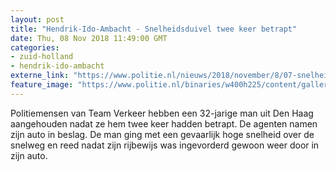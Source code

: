 ```yaml
---
layout: post
title: "Hendrik-Ido-Ambacht - Snelheidsduivel twee keer betrapt"
date: Thu, 08 Nov 2018 11:49:00 GMT
categories: 
- zuid-holland 
- hendrik-ido-ambacht 
externe_link: "https://www.politie.nl/nieuws/2018/november/8/07-snelheidsduivel-twee-keer-betrapt.html"
feature_image: "https://www.politie.nl/binaries/w400h225/content/gallery/politie/stockfotos/infra-en-voertuigen/twee-agenten-in-dienstauto-kijken-uit-op-de-weg-voor-hen.jpg"
---
```


Politiemensen van Team Verkeer hebben een 32-jarige man uit Den Haag aangehouden nadat ze hem twee keer hadden betrapt. De agenten namen zijn auto in beslag. De man ging met een gevaarlijk hoge snelheid over de snelweg en reed nadat zijn rijbewijs was ingevorderd gewoon weer door in zijn auto.
